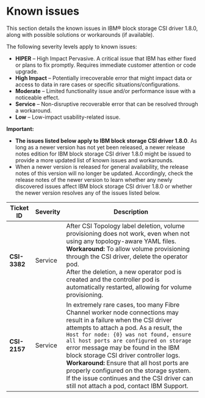 # Known issues

This section details the known issues in IBM® block storage CSI driver 1.8.0, along with possible solutions or workarounds (if available).

The following severity levels apply to known issues:

-   **HIPER** – High Impact Pervasive. A critical issue that IBM has either fixed or plans to fix promptly. Requires immediate customer attention or code upgrade.
-   **High Impact** – Potentially irrecoverable error that might impact data or access to data in rare cases or specific situations/configurations.
-   **Moderate** – Limited functionality issue and/or performance issue with a noticeable effect.
-   **Service** – Non-disruptive recoverable error that can be resolved through a workaround.
-   **Low** – Low-impact usability-related issue.

**Important:**

-   **The issues listed below apply to IBM block storage CSI driver 1.8.0**. As long as a newer version has not yet been released, a newer release notes edition for IBM block storage CSI driver 1.8.0 might be issued to provide a more updated list of known issues and workarounds.
-   When a newer version is released for general availability, the release notes of this version will no longer be updated. Accordingly, check the release notes of the newer version to learn whether any newly discovered issues affect IBM block storage CSI driver 1.8.0 or whether the newer version resolves any of the issues listed below.

|Ticket ID|Severity|Description|
|---------|--------|-----------|
|**CSI-3382**|Service|After CSI Topology label deletion, volume provisioning does not work, even when not using any topology-aware YAML files.<br />**Workaround:** To allow volume provisioning through the CSI driver, delete the operator pod. <br />After the deletion, a new operator pod is created and the controller pod is automatically restarted, allowing for volume provisioning.|
|**CSI-2157**|Service|In extremely rare cases, too many Fibre Channel worker node connections may result in a failure when the CSI driver attempts to attach a pod. As a result, the `Host for node: {0} was not found, ensure all host ports are configured on storage` error message may be found in the IBM block storage CSI driver controller logs. <br />**Workaround:** Ensure that all host ports are properly configured on the storage system. If the issue continues and the CSI driver can still not attach a pod, contact IBM Support.|
